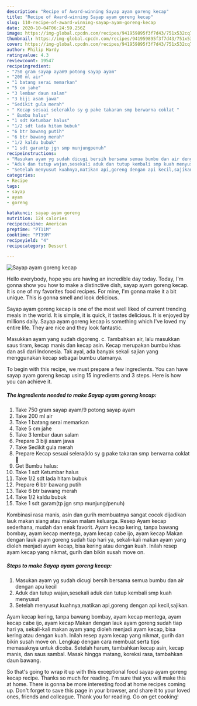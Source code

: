 ```yaml
---
description: "Recipe of Award-winning Sayap ayam goreng kecap"
title: "Recipe of Award-winning Sayap ayam goreng kecap"
slug: 110-recipe-of-award-winning-sayap-ayam-goreng-kecap
date: 2020-10-04T06:24:59.256Z
image: https://img-global.cpcdn.com/recipes/941959895f3f7d43/751x532cq70/sayap-ayam-goreng-kecap-foto-resep-utama.jpg
thumbnail: https://img-global.cpcdn.com/recipes/941959895f3f7d43/751x532cq70/sayap-ayam-goreng-kecap-foto-resep-utama.jpg
cover: https://img-global.cpcdn.com/recipes/941959895f3f7d43/751x532cq70/sayap-ayam-goreng-kecap-foto-resep-utama.jpg
author: Philip Hardy
ratingvalue: 4.3
reviewcount: 19547
recipeingredient:
- "750 gram sayap ayam9 potong sayap ayam"
- "200 ml air"
- "1 batang serai memarkan"
- "5 cm jahe"
- "3 lembar daun salam"
- "3 biji asam jawa"
- "Sedikit gula merah"
- " Kecap sesuai seleraklo sy g pake takaran smp berwarna coklat "
- " Bumbu halus"
- "1 sdt Ketumbar halus"
- "1/2 sdt lada hitam bubuk"
- "6 btr bawang putih"
- "6 btr bawang merah"
- "1/2 kaldu bubuk"
- "1 sdt garamtp jgn smp munjungpenuh"
recipeinstructions:
- "Masukan ayam yg sudah dicugi bersih bersama semua bumbu dan air dengan apu kecil"
- "Aduk dan tutup wajan,sesekali aduk dan tutup kembali smp kuah menyusut"
- "Setelah menyusut kuahnya,matikan api,goreng dengan api kecil,sajikan."
categories:
- Recipe
tags:
- sayap
- ayam
- goreng

katakunci: sayap ayam goreng 
nutrition: 124 calories
recipecuisine: American
preptime: "PT11M"
cooktime: "PT39M"
recipeyield: "4"
recipecategory: Dessert

---
```



![Sayap ayam goreng kecap](https://img-global.cpcdn.com/recipes/941959895f3f7d43/751x532cq70/sayap-ayam-goreng-kecap-foto-resep-utama.jpg)

Hello everybody, hope you are having an incredible day today. Today, I'm gonna show you how to make a distinctive dish, sayap ayam goreng kecap. It is one of my favorites food recipes. For mine, I'm gonna make it a bit unique. This is gonna smell and look delicious.

Sayap ayam goreng kecap is one of the most well liked of current trending meals in the world. It is simple, it is quick, it tastes delicious. It is enjoyed by millions daily. Sayap ayam goreng kecap is something which I've loved my entire life. They are nice and they look fantastic.

Masukkan ayam yang sudah digoreng. c. Tambahkan air, lalu masukkan saus tiram, kecap manis dan kecap asin. Kecap merupakan bumbu khas dan asli dari Indonesia. Tak ayal, ada banyak sekali sajian yang menggunakan kecap sebagai bumbu utamanya.


To begin with this recipe, we must prepare a few ingredients. You can have sayap ayam goreng kecap using 15 ingredients and 3 steps. Here is how you can achieve it.

<!--inarticleads1-->

##### The ingredients needed to make Sayap ayam goreng kecap:

1. Take 750 gram sayap ayam/9 potong sayap ayam
1. Take 200 ml air
1. Take 1 batang serai memarkan
1. Take 5 cm jahe
1. Take 3 lembar daun salam
1. Prepare 3 biji asam jawa
1. Take Sedikit gula merah
1. Prepare  Kecap sesuai selera(klo sy g pake takaran smp berwarna coklat 🤗
1. Get  Bumbu halus:
1. Take 1 sdt Ketumbar halus
1. Take 1/2 sdt lada hitam bubuk
1. Prepare 6 btr bawang putih
1. Take 6 btr bawang merah
1. Take 1/2 kaldu bubuk
1. Take 1 sdt garam(tp jgn smp munjung/penuh)


Kombinasi rasa manis, asin dan gurih membuatnya sangat cocok dijadikan lauk makan siang atau makan malam keluarga. Resep Ayam kecap sederhana, mudah dan enak favorit. Ayam kecap kering, tanpa bawang bombay, ayam kecap mentega, ayam kecap cabe ijo, ayam kecap Makan dengan lauk ayam goreng sudah tiap hari ya, sekali-kali makan ayam yang dioleh menjadi ayam kecap, bisa kering atau dengan kuah. Inilah resep ayam kecap yang nikmat, gurih dan bikin susah move on. 

<!--inarticleads2-->

##### Steps to make Sayap ayam goreng kecap:

1. Masukan ayam yg sudah dicugi bersih bersama semua bumbu dan air dengan apu kecil
1. Aduk dan tutup wajan,sesekali aduk dan tutup kembali smp kuah menyusut
1. Setelah menyusut kuahnya,matikan api,goreng dengan api kecil,sajikan.


Ayam kecap kering, tanpa bawang bombay, ayam kecap mentega, ayam kecap cabe ijo, ayam kecap Makan dengan lauk ayam goreng sudah tiap hari ya, sekali-kali makan ayam yang dioleh menjadi ayam kecap, bisa kering atau dengan kuah. Inilah resep ayam kecap yang nikmat, gurih dan bikin susah move on. Lengkap dengan cara membuat serta tips memasaknya untuk dicoba. Setelah harum, tambahkan kecap asin, kecap manis, dan saus sambal. Masak hingga matang, koreksi rasa, tambahkan daun bawang. 

So that's going to wrap it up with this exceptional food sayap ayam goreng kecap recipe. Thanks so much for reading. I'm sure that you will make this at home. There is gonna be more interesting food at home recipes coming up. Don't forget to save this page in your browser, and share it to your loved ones, friends and colleague. Thank you for reading. Go on get cooking!
